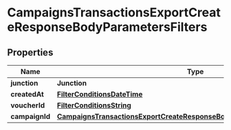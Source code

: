 

# CampaignsTransactionsExportCreateResponseBodyParametersFilters


## Properties

| Name | Type | Description |
|------------ | ------------- | ------------- |
|**junction** | **Junction** |  |
|**createdAt** | [**FilterConditionsDateTime**](FilterConditionsDateTime.md) |  |
|**voucherId** | [**FilterConditionsString**](FilterConditionsString.md) |  |
|**campaignId** | [**CampaignsTransactionsExportCreateResponseBodyParametersFiltersCampaignId**](CampaignsTransactionsExportCreateResponseBodyParametersFiltersCampaignId.md) |  |



